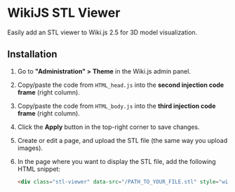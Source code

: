 # WikiJS STL Viewer
Easily add an STL viewer to Wiki.js 2.5 for 3D model visualization.

## Installation

1. Go to **"Administration" > Theme** in the Wiki.js admin panel.

2. Copy/paste the code from `HTML_head.js` into the **second injection code frame** (right column).

3. Copy/paste the code from `HTML_body.js` into the **third injection code frame** (right column).

4. Click the **Apply** button in the top-right corner to save changes.

5. Create or edit a page, and upload the STL file (the same way you upload images).

6. In the page where you want to display the STL file, add the following HTML snippet:

   ```html
   <div class="stl-viewer" data-src="/PATH_TO_YOUR_FILE.stl" style="width: 100%; height: 500px;"></div>
